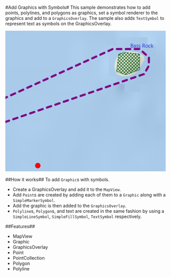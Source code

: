 #Add Graphics with Symbols#
This sample demonstrates how to add points, polylines, and polygons as graphics, set a symbol renderer to the graphics and add to a `GraphicsOverlay`. The sample also adds `TextSymbol` to represent text as symbols on the GraphicsOverlay.

![](AddGraphicsWithSymbols.png)

##How it works##
To add `Graphic`s with symbols.

- Create a GraphicsOverlay and add it to the `MapView`.
- Add `Point`s are created by adding each of them to a `Graphic` along with a
`SimpleMarkerSymbol`. 
- Add the graphic is then added to the `GraphicsOverlay`. 
- `Polyline`s, `Polygon`s, and text are created in the same fashion by using a `SimpleLineSymbol`,  `SimpleFillSymbol`, `TextSymbol` respectively.

##Features##
- MapView
- Graphic
- GraphicsOverlay
- Point
- PointCollection
- Polygon
- Polyline